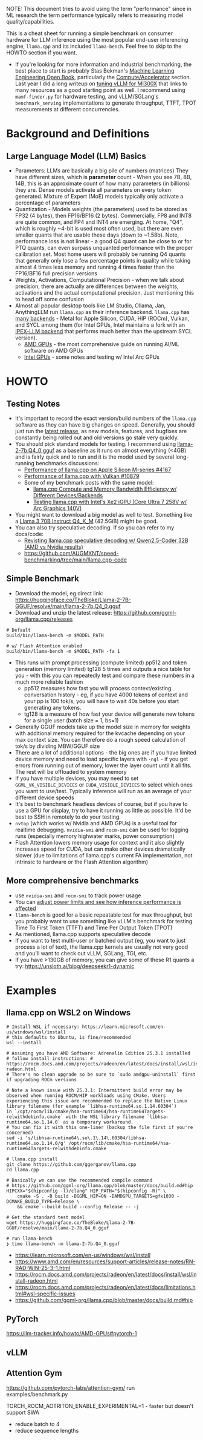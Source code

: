 NOTE: This document tries to avoid using the term "performance" since in ML research the term performance typically refers to measuring model quality/capabilities.

This is a cheat sheet for running a simple benchmark on consumer hardware for LLM inference using the most popular end-user inferencing engine, `llama.cpp` and its included `llama-bench`. Feel free to skip to the HOWTO section if you want.
- If you're looking for more information and industrial benchmarking, the best place to start is probably Stas Bekman's [Machine Learning Engineering Open Book](https://github.com/stas00/ml-engineering/), particularly the [Compute/Accelerator](https://github.com/stas00/ml-engineering/tree/master/compute/accelerator) section. Last year I did a long writeup on [tuning vLLM for MI300X](https://shisa.ai/posts/tuning-vllm-mi300x/) that links to many resources as a good starting point as well. I recommend using `mamf-finder.py` for hardware testing, and vLLM/SGLang's `benchmark_serving` implementations to generate throughput, TTFT, TPOT measurements at different concurrencies.

# Background and Definitions

## Large Language Model (LLM) Basics
- Parameters: LLMs are basically a big pile of numbers (matrices) They have different sizes, which is **parameter** count - When you see 7B, 8B, 14B, this is an approximate count of how many parameters (in billions) they are. Dense models activate all parameters on every token generated. Mixture of Expert (MoE) models typically only activate a percentage of parameters
- Quantization - Models weights (the parameters) used to be stored as FP32 (4 bytes), then FP16/BF16 (2 bytes). Commercially, FP8 and INT8 are quite common, and FP4 and INT4 are emerging. At home, "Q4", which is roughly ~4-bit is used most often used, but there are even smaller quants that are usable these days (down to ~1.58b). Note, performance loss is not linear - a good Q4 quant can be close to or for PTQ quants, can even surpass unquanted performance with the proper calibration set. Most home users will probably be running Q4 quants that generally only lose a few percentage points in quality while taking almost 4 times less memory and running 4 times faster than the FP16/BF16 full precision versions
- Weights, Activations, Computational Precision - when we talk about precision, there are actually are differences between the weights, activations and the actual computational precision. Just mentioning this to head off some confusion
- Almost all popular desktop tools like LM Studio, Ollama, Jan, AnythingLLM run `llama.cpp` as their inference backend. `llama.cpp` has [many backends](https://github.com/ggml-org/llama.cpp?tab=readme-ov-file#supported-backends) - Metal for Apple Silicon, CUDA, HIP (ROCm), Vulkan, and SYCL among them (for Intel GPUs, Intel maintains a fork with an [IPEX-LLM backend](https://github.com/intel/ipex-llm/blob/main/docs/mddocs/Quickstart/llama_cpp_quickstart.md) that performs much better than the upstream SYCL version).
	- [AMD GPUs](https://llm-tracker.info/howto/AMD-GPUs) - the most comprehensive guide on running AI/ML software on AMD GPUs
	- [Intel GPUs](https://llm-tracker.info/howto/Intel-GPUs) - some notes and testing w/ Intel Arc GPUs

# HOWTO
## Testing Notes
- It's important to record the exact version/build numbers of the `llama.cpp` software as they can have big changes on speed. Generally, you should just run the [latest release](https://github.com/ggml-org/llama.cpp/releases), as new models, features, and bugfixes are constantly being rolled out and old versions go stale very quickly.
- You should pick standard models for testing. I recommend using [llama-2-7b.Q4_0.gguf](https://huggingface.co/TheBloke/Llama-2-7B-GGUF#provided-files) as a baseline as it runs on almost everything (<4GB) and is fairly quick and to run and it is the model used by several long-running benchmarks discussions:
	- [Performance of llama.cpp on Apple Silicon M-series #4167](https://github.com/ggml-org/llama.cpp/discussions/4167)
	- [Performance of llama.cpp with Vulkan #10879](https://github.com/ggml-org/llama.cpp/discussions/10879)
	- Some of my benchmark posts with the same model:
		- [llama.cpp Compute and Memory Bandwidth Efficiency w/ Different Devices/Backends](https://www.reddit.com/r/LocalLLaMA/comments/1ghvwsj/llamacpp_compute_and_memory_bandwidth_efficiency/)
		- [Testing llama.cpp with Intel's Xe2 iGPU (Core Ultra 7 258V w/ Arc Graphics 140V) ](https://www.reddit.com/r/LocalLLaMA/comments/1gheslj/testing_llamacpp_with_intels_xe2_igpu_core_ultra/)
- You might want to download a big model as well to test. Something like a [Llama 3 70B Instruct Q4_K_M](https://huggingface.co/bartowski/Meta-Llama-3-70B-Instruct-GGUF#download-a-file-not-the-whole-branch-from-below) (42.5GiB) might be good.
- You can also try speculative decoding. If so you can refer to my docs/code:
	- [Revisting llama.cpp speculative decoding w/ Qwen2.5-Coder 32B (AMD vs Nvidia results)](https://www.reddit.com/r/LocalLLaMA/comments/1hqlug2/revisting_llamacpp_speculative_decoding_w/)
	- https://github.com/AUGMXNT/speed-benchmarking/tree/main/llama.cpp-code

## Simple Benchmark
* Download the model, eg direct link: https://huggingface.co/TheBloke/Llama-2-7B-GGUF/resolve/main/llama-2-7b.Q4_0.gguf
* Download and unzip the latest release: https://github.com/ggml-org/llama.cpp/releases
```
# Default
build/bin/llama-bench -m $MODEL_PATH

# w/ Flash Attention enabled
build/bin/llama-bench -m $MODEL_PATH -fa 1
```
- This runs with prompt processing (compute limited) pp512 and token generation (memory limited) tg128 5 times and outputs a nice table for you - with this you can repeatedly test and compare these numbers in a much more reliable fashion
	- pp512 measures how fast you will process context/existing conversation history - eg, if you have 4000 tokens of context and your pp is 100 tok/s, you will have to wait 40s before you start generating any tokens.
	- tg128 is a measure of how fast your device will generate new tokens for a single user (batch size = 1, bs=1)
- Generally GGUF models take up the model size in memory for weights with additional memory required for the kvcache depending on your max context size. You can therefore do a rough speed calculation of tok/s by dividing MBW/GGUF size
- There are a lot of additional options - the big ones are if you have limited device memory and need to load specific layers with `-ngl` - if you get errors from running out of memory, lower the layer count until it all fits. The rest will be offloaded to system memory
- If you have multiple devices, you may need to set `GGML_VK_VISIBLE_DEVICES` or `CUDA_VISIBLE_DEVICES` to select which ones you want to use/test. Typically inference will run as an average of your different device speeds
- It's best to benchmark headless devices of course, but if you have to use a GPU for display, try to have it running as little as possible. It'd be best to SSH in remotely to do your testing.
- `nvtop` (which works w/ Nvidia and AMD GPUs) is a useful tool for realtime debugging. `nvidia-smi` and `rocm-smi` can be used for logging runs (especially memory highwater marks, power consumption)
- Flash Attention lowers memory usage for context and it also slightly increases speed for CUDA, but can make other devices dramatically slower (due to limitations of llama.cpp's current FA implementation, not intrinsic to hardware or the Flash Attention algorithm)

## More comprehensive benchmarks
- use `nvidia-smi` and `rocm-smi` to track power usage
- You can [adjust power limits and see how inference performance is affected](https://www.reddit.com/r/LocalLLaMA/comments/1hg6qrd/relative_performance_in_llamacpp_when_adjusting/)
- `llama-bench` is good for a basic repeatable test for max throughput, but you probably want to use something like vLLM's benchmark for testing Time To First Token (TTFT) and Time Per Output Token (TPOT)
- As mentioned, llama.cpp supports speculative decode
- If you want to test multi-user or batched output (eg, you want to just process a lot of text), the llama.cpp kernels are usually not very good and you'll want to check out vLLM, SGLang, TGI, etc.
- If you have >130GB of memory, you can give some of these R1 quants a try: https://unsloth.ai/blog/deepseekr1-dynamic

# Examples

## llama.cpp on WSL2 on Windows
```
# Install WSL if necessary: https://learn.microsoft.com/en-us/windows/wsl/install
# this defaults to Ubuntu, is fine/recommended
wsl --install

# Assuming you have AMD Software: Adrenalin Edition 25.3.1 installed
# follow install instructions: # https://rocm.docs.amd.com/projects/radeon/en/latest/docs/install/wsl/install-radeon.html
# There's no clean upgrade so be sure to `sudo amdgpu-uninstall` first if upgrading ROCm versions

# Note a known issue with 25.3.1: Intermittent build error may be observed when running ROCM/HIP workloads using CMake. Users experiencing this issue are recommended to replace the Native Linux library filename (for example `libhsa-runtime64.so.1.14.60304`) in `/opt/rocm/lib/cmake/hsa-runtime64/hsa-runtime64Targets-relwithdebinfo.cmake` with the WSL library filename `libhsa-runtime64.so.1.14.0` as a temporary workaround.
# You can fix it with this one-liner (backup the file first if you're concerned)
sed -i 's/libhsa-runtime64\.so\.1\.14\.60304/libhsa-runtime64.so.1.14.0/g' /opt/rocm/lib/cmake/hsa-runtime64/hsa-runtime64Targets-relwithdebinfo.cmake

# llama.cpp install
git clone https://github.com/ggerganov/llama.cpp
cd llama.cpp

# Basically we can use the recommended compile command
# https://github.com/ggml-org/llama.cpp/blob/master/docs/build.md#hip
HIPCXX="$(hipconfig -l)/clang" HIP_PATH="$(hipconfig -R)" \
    cmake -S . -B build -DGGML_HIP=ON -DAMDGPU_TARGETS=gfx1030 -DCMAKE_BUILD_TYPE=Release \
    && cmake --build build --config Release -- -j

# Get the standard test model
wget https://huggingface.co/TheBloke/Llama-2-7B-GGUF/resolve/main/llama-2-7b.Q4_0.gguf

# run llama-bench
❯ time llama-bench -m llama-2-7b.Q4_0.gguf
```
- https://learn.microsoft.com/en-us/windows/wsl/install
- https://www.amd.com/en/resources/support-articles/release-notes/RN-RAD-WIN-25-3-1.html
- https://rocm.docs.amd.com/projects/radeon/en/latest/docs/install/wsl/install-radeon.html
- https://rocm.docs.amd.com/projects/radeon/en/latest/docs/limitations.html#wsl-specific-issues
- https://github.com/ggml-org/llama.cpp/blob/master/docs/build.md#hip

## PyTorch
https://llm-tracker.info/howto/AMD-GPUs#pytorch-1
## vLLM

## Attention Gym
https://github.com/pytorch-labs/attention-gym/
run examples/benchmark.py

TORCH_ROCM_AOTRITON_ENABLE_EXPERIMENTAL=1 - faster but doesn't support SWA
- reduce batch to 4
- reduce sequence lengths